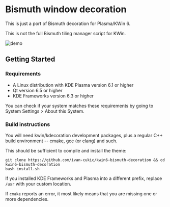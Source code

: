 <!--
  SPDX-FileCopyrightText: 2021-2022 Mikhail Zolotukhin <mail@gikari.com>
  SPDX-FileCopyrightText: 2018-2019 Eon S. Jeon <esjeon@hyunmu.am>
  SPDX-License-Identifier: MIT
-->

# Bismuth window decoration

This is just a port of Bismuth decoration for Plasma/KWin 6.

This is not the full Bismuth tiling manager script for KWin.

![demo](img/rice.png)


## Getting Started

### Requirements

- A Linux distribution with KDE Plasma version 6.1 or higher
- Qt version 6.5 or higher
- KDE Frameworks version 6.3 or higher

You can check if your system matches these requirements by going to System
Settings > About this System.

### Build instructions

You will need kwin/kdecoration development packages,
plus a regular C++ build environment -- cmake, gcc (or clang) and such.

This should be sufficient to compile and install the theme:

```
git clone https://github.com/ivan-cukic/kwin6-bismuth-decoration && cd kwin6-bismuth-decoration
bash install.sh
```

If you installed KDE Frameworks and Plasma into a different prefix,
replace `/usr` with your custom location.

If `cmake` reports an error, it most likely means that
you are missing one or more dependencies.





